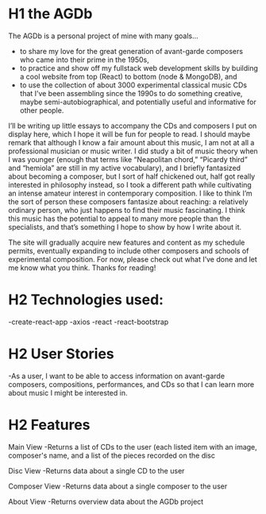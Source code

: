 # H1 the AGDb

The AGDb is a personal project of mine with many goals...

* to share my love for the great generation of avant-garde composers who came into their prime in the 1950s,
* to practice and show off my fullstack web development skills by building a cool website from top (React) to bottom (node & MongoDB), and
* to use the collection of about 3000 experimental classical music CDs that I’ve been assembling since the 1990s to do something creative, maybe semi-autobiographical, and potentially useful and informative for other people.

I’ll be writing up little essays to accompany the CDs and composers I put on display here, which I hope it will be fun for people to read. I should maybe remark that although I know a fair amount about this music, I am not at all a professional musician or music writer. I did study a bit of music theory when I was younger (enough that terms like “Neapolitan chord,” “Picardy third” and “hemiola” are still in my active vocabulary), and I briefly fantasized about becoming a composer, but I sort of half chickened out, half got really interested in philosophy instead, so I took a different path while cultivating an intense amateur interest in contemporary composition. I like to think I’m the sort of person these composers fantasize about reaching: a relatively ordinary person, who just happens to find their music fascinating. I think this music has the potential to appeal to many more people than the specialists, and that’s something I hope to show by how I write about it.

The site will gradually acquire new features and content as my schedule permits, eventually expanding to include other composers and schools of experimental composition. For now, please check out what I’ve done and let me know what you think. Thanks for reading!

# H2 Technologies used:
-create-react-app -axios -react -react-bootstrap

# H2 User Stories
-As a user, I want to be able to access information on avant-garde composers, compositions, performances, and CDs so that I can learn more about music I might be interested in.

# H2 Features
Main View -Returns a list of CDs to the user (each listed item with an image, composer's name, and a list of the pieces recorded on the disc

Disc View -Returns data about a single CD to the user

Composer View -Returns data about a single composer to the user

About View -Returns overview data about the AGDb project
